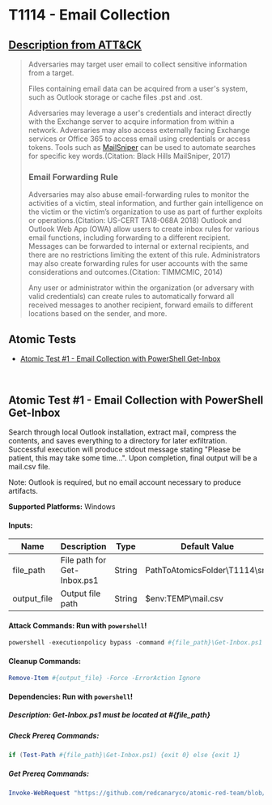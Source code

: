 # T1114 - Email Collection
## [Description from ATT&CK](https://attack.mitre.org/wiki/Technique/T1114)
<blockquote>Adversaries may target user email to collect sensitive information from a target.

Files containing email data can be acquired from a user's system, such as Outlook storage or cache files .pst and .ost.

Adversaries may leverage a user's credentials and interact directly with the Exchange server to acquire information from within a network. Adversaries may also access externally facing Exchange services or Office 365 to access email using credentials or access tokens. Tools such as [MailSniper](https://attack.mitre.org/software/S0413) can be used to automate searches for specific key words.(Citation: Black Hills MailSniper, 2017)

### Email Forwarding Rule

Adversaries may also abuse email-forwarding rules to monitor the activities of a victim, steal information, and further gain intelligence on the victim or the victim’s organization to use as part of further exploits or operations.(Citation: US-CERT TA18-068A 2018) Outlook and Outlook Web App (OWA) allow users to create inbox rules for various email functions, including forwarding to a different recipient. Messages can be forwarded to internal or external recipients, and there are no restrictions limiting the extent of this rule. Administrators may also create forwarding rules for user accounts with the same considerations and outcomes.(Citation: TIMMCMIC, 2014)

Any user or administrator within the organization (or adversary with valid credentials) can create rules to automatically forward all received messages to another recipient, forward emails to different locations based on the sender, and more. </blockquote>

## Atomic Tests

- [Atomic Test #1 - Email Collection with PowerShell Get-Inbox](#atomic-test-1---email-collection-with-powershell-get-inbox)


<br/>

## Atomic Test #1 - Email Collection with PowerShell Get-Inbox
Search through local Outlook installation, extract mail, compress the contents, and saves everything to a directory for later exfiltration.
Successful execution will produce stdout message stating "Please be patient, this may take some time...". Upon completion, final output will be a mail.csv file.

Note: Outlook is required, but no email account necessary to produce artifacts.

**Supported Platforms:** Windows




#### Inputs:
| Name | Description | Type | Default Value | 
|------|-------------|------|---------------|
| file_path | File path for Get-Inbox.ps1 | String | PathToAtomicsFolder&#92;T1114&#92;src|
| output_file | Output file path | String | $env:TEMP&#92;mail.csv|


#### Attack Commands: Run with `powershell`! 


```powershell
powershell -executionpolicy bypass -command #{file_path}\Get-Inbox.ps1 -file #{output_file}
```

#### Cleanup Commands:
```powershell
Remove-Item #{output_file} -Force -ErrorAction Ignore
```



#### Dependencies:  Run with `powershell`!
##### Description: Get-Inbox.ps1 must be located at #{file_path}
##### Check Prereq Commands:
```powershell
if (Test-Path #{file_path}\Get-Inbox.ps1) {exit 0} else {exit 1} 
```
##### Get Prereq Commands:
```powershell
Invoke-WebRequest "https://github.com/redcanaryco/atomic-red-team/blob/master/atomics/T1114/src/Get-Inbox.ps1" -OutFile "#{file_path}\Get-Inbox.ps1"
```




<br/>
